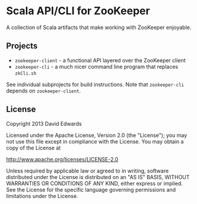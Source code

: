 # Scala API/CLI for ZooKeeper
A collection of Scala artifacts that make working with ZooKeeper enjoyable.

## Projects
* `zookeeper-client` - a functional API layered over the ZooKeeper client
* `zookeeper-cli` - a much nicer command line program that replaces `zkCli.sh`

See individual subprojects for build instructions. Note that `zookeeper-cli` depends on `zookeeper-client`.

## License
Copyright 2013 David Edwards

Licensed under the Apache License, Version 2.0 (the "License");
you may not use this file except in compliance with the License.
You may obtain a copy of the License at

http://www.apache.org/licenses/LICENSE-2.0

Unless required by applicable law or agreed to in writing, software
distributed under the License is distributed on an "AS IS" BASIS,
WITHOUT WARRANTIES OR CONDITIONS OF ANY KIND, either express or implied.
See the License for the specific language governing permissions and
limitations under the License.
